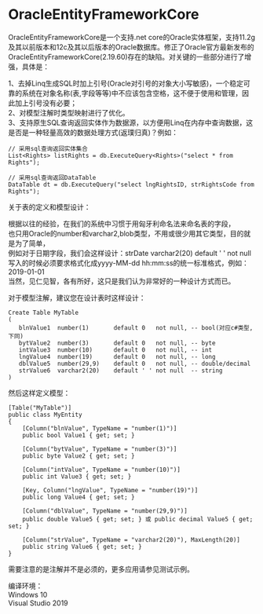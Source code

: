 # OracleEntityFrameworkCore

OracleEntityFrameworkCore是一个支持.net core的Oracle实体框架，支持11.2g及其以前版本和12c及其以后版本的Oracle数据库。修正了Oracle官方最新发布的OracleEntityFrameworkCore(2.19.60)存在的缺陷。对关键的一些部分进行了增强，具体是：   
   
1、去掉Linq生成SQL时加上引号(Oracle对引号的对象大小写敏感)，一个稳定可靠的系统在对象名称(表,字段等等)中不应该包含空格，这不便于使用和管理，因此加上引号没有必要；   
2、对模型注解时类型映射进行了优化。   
3、支持原生SQL查询返回实体作为数据源，以方便用Linq在内存中查询数据，这是否是一种轻量高效的数据处理方式(返璞归真)？例如：
```
// 采用sql查询返回实体集合   
List<Rights> listRights = db.ExecuteQuery<Rights>("select * from Rights");
   
// 采用sql查询返回DataTable   
DataTable dt = db.ExecuteQuery("select lngRightsID, strRightsCode from Rights"); 
```
   
关于表的定义和模型设计：   
   
根据以往的经验，在我们的系统中习惯于用匈牙利命名法来命名表的字段，   
也只用Oracle的number和varchar2,blob类型，不用或很少用其它类型，目的就是为了简单，   
例如对于日期字段，我们会这样设计：strDate  varchar2(20) default ' ' not null   
写入的时候必须要求格式化成yyyy-MM-dd hh:mm:ss的统一标准格式，例如：2019-01-01   
当然，见仁见智，各有所好，这只是我们认为非常好的一种设计方式而已。   
   
对于模型注解，建议您在设计表时这样设计：
   
```
Create Table MyTable   
(   
   blnValue1  number(1)       default 0   not null, -- bool(对应c#类型,下同)   
   bytValue2  number(3)       default 0   not null, -- byte   
   intValue3  number(10)      default 0   not null, -- int   
   lngValue4  number(19)      default 0   not null, -- long   
   dblValue5  number(29,9)    default 0   not null, -- double/decimal   
   strValue6  varchar2(20)    default ' ' not null  -- string   
)   
```    
然后这样定义模型：
  
```
[Table("MyTable")]   
public class MyEntity   
{     
    [Column("blnValue", TypeName = "number(1)")]    
    public bool Value1 { get; set; }    
       
    [Column("bytValue", TypeName = "number(3)")]   
    public byte Value2 { get; set; }   
       
    [Column("intValue", TypeName = "number(10)")]   
    public int Value3 { get; set; }   
       
    [Key, Column("lngValue", TypeName = "number(19)")]   
    public long Value4 { get; set; }   
       
    [Column("dblValue", TypeName = "number(29,9)")]   
    public double Value5 { get; set; } 或 public decimal Value5 { get; set; }    
       
    [Column("strValue", TypeName = "varchar2(20)"), MaxLength(20)]   
    public string Value6 { get; set; }   
}   
```
   
需要注意的是注解并不是必须的，更多应用请参见测试示例。      
   
编译环境：   
Windows 10   
Visual Studio 2019   
   

